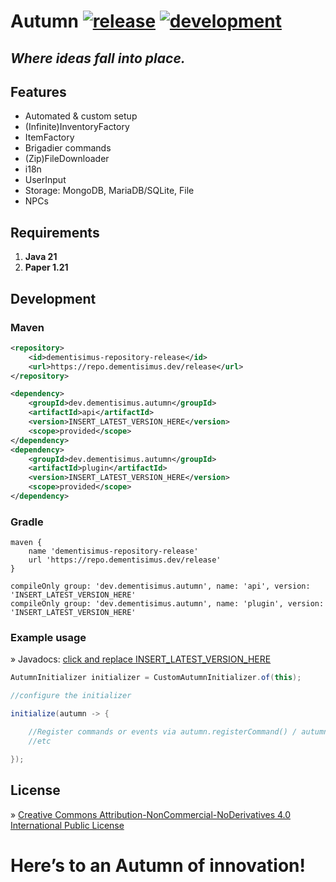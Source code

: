 # Autumn [![release](https://repo.dementisimus.dev/api/badge/latest/development/dev/dementisimus/autumn/autumn?color=40c14a&name=development&prefix=v)](https://repo.dementisimus.dev/#/release/dev/dementisimus/autumn) [![development](https://repo.dementisimus.dev/api/badge/latest/development/dev/dementisimus/autumn/autumn?color=40c14a&name=development&prefix=v)](https://repo.dementisimus.dev/#/development/dev/dementisimus/autumn)

## _Where ideas fall into place._

## **Features**

- Automated & custom setup
- (Infinite)InventoryFactory
- ItemFactory
- Brigadier commands
- (Zip)FileDownloader
- i18n
- UserInput
- Storage: MongoDB, MariaDB/SQLite, File
- NPCs

## **Requirements**

1. **Java 21**
2. **Paper 1.21**

## **Development**

### Maven

```xml
<repository>
    <id>dementisimus-repository-release</id>
    <url>https://repo.dementisimus.dev/release</url>
</repository>

<dependency>
    <groupId>dev.dementisimus.autumn</groupId>
    <artifactId>api</artifactId>
    <version>INSERT_LATEST_VERSION_HERE</version>
    <scope>provided</scope>
</dependency>
<dependency>
    <groupId>dev.dementisimus.autumn</groupId>
    <artifactId>plugin</artifactId>
    <version>INSERT_LATEST_VERSION_HERE</version>
    <scope>provided</scope>
</dependency>
```

### Gradle

```
maven {
    name 'dementisimus-repository-release'
    url 'https://repo.dementisimus.dev/release'
}

compileOnly group: 'dev.dementisimus.autumn', name: 'api', version: 'INSERT_LATEST_VERSION_HERE'
compileOnly group: 'dev.dementisimus.autumn', name: 'plugin', version: 'INSERT_LATEST_VERSION_HERE'
```

### Example usage

» Javadocs: [click and replace INSERT_LATEST_VERSION_HERE]

```java
AutumnInitializer initializer = CustomAutumnInitializer.of(this);

//configure the initializer

initialize(autumn -> {

    //Register commands or events via autumn.registerCommand() / autumn.registerListener()
    //etc    

});
```

## **License**

» [Creative Commons Attribution-NonCommercial-NoDerivatives 4.0 International Public License]

# **Here’s to an Autumn of innovation!**

[Creative Commons Attribution-NonCommercial-NoDerivatives 4.0 International Public License]: <https://creativecommons.org/licenses/by-nc-nd/4.0/>
[click and replace INSERT_LATEST_VERSION_HERE]: <https://repo.dementisimus.dev/javadoc/release/dev/dementisimus/autumn/api/INSERT_LATEST_VERSION_HERE/raw/index.html>
